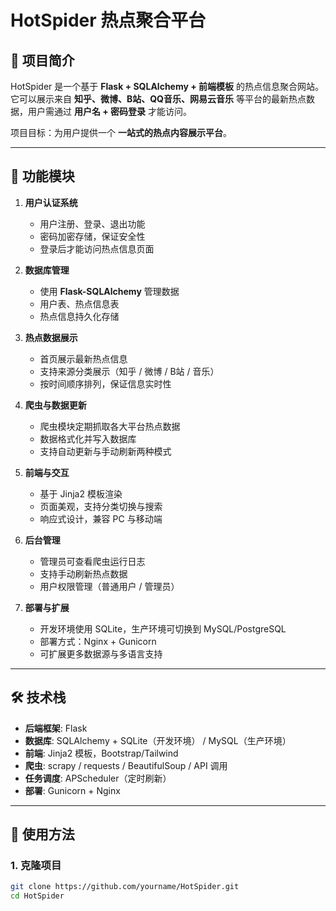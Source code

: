 # HotSpider 热点聚合平台

## 📌 项目简介
HotSpider 是一个基于 **Flask + SQLAlchemy + 前端模板** 的热点信息聚合网站。  
它可以展示来自 **知乎、微博、B站、QQ音乐、网易云音乐** 等平台的最新热点数据，用户需通过 **用户名 + 密码登录** 才能访问。  

项目目标：为用户提供一个 **一站式的热点内容展示平台**。

---

## 🔧 功能模块
1. **用户认证系统**
   - 用户注册、登录、退出功能
   - 密码加密存储，保证安全性
   - 登录后才能访问热点信息页面

2. **数据库管理**
   - 使用 **Flask-SQLAlchemy** 管理数据
   - 用户表、热点信息表
   - 热点信息持久化存储

3. **热点数据展示**
   - 首页展示最新热点信息
   - 支持来源分类展示（知乎 / 微博 / B站 / 音乐）
   - 按时间顺序排列，保证信息实时性

4. **爬虫与数据更新**
   - 爬虫模块定期抓取各大平台热点数据
   - 数据格式化并写入数据库
   - 支持自动更新与手动刷新两种模式

5. **前端与交互**
   - 基于 Jinja2 模板渲染
   - 页面美观，支持分类切换与搜索
   - 响应式设计，兼容 PC 与移动端

6. **后台管理**
   - 管理员可查看爬虫运行日志
   - 支持手动刷新热点数据
   - 用户权限管理（普通用户 / 管理员）

7. **部署与扩展**
   - 开发环境使用 SQLite，生产环境可切换到 MySQL/PostgreSQL
   - 部署方式：Nginx + Gunicorn
   - 可扩展更多数据源与多语言支持

---

## 🛠 技术栈
- **后端框架**: Flask
- **数据库**: SQLAlchemy + SQLite（开发环境） / MySQL（生产环境）
- **前端**: Jinja2 模板，Bootstrap/Tailwind
- **爬虫**: scrapy / requests / BeautifulSoup / API 调用
- **任务调度**: APScheduler（定时刷新）
- **部署**: Gunicorn + Nginx

---

## 🚀 使用方法
### 1. 克隆项目
```bash
git clone https://github.com/yourname/HotSpider.git
cd HotSpider

